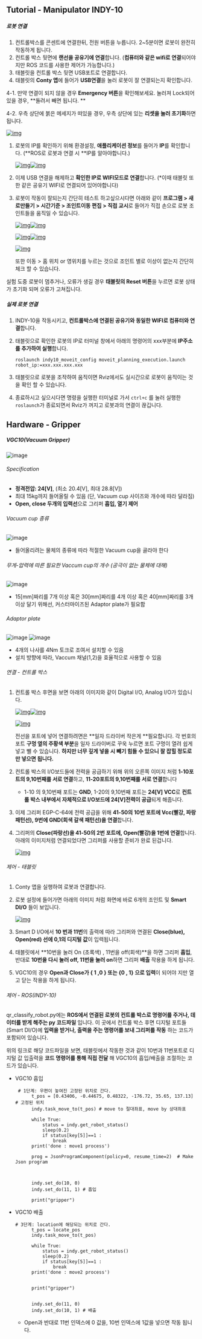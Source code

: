 ## Tutorial - Manipulator INDY-10

##### 로봇 연결

1. 컨트롤박스를 콘센트에 연결한뒤, 전원 버튼을 누릅니다. 2~5분이면 로봇이 완전히 작동하게 됩니다.
2. 컨트롤 박스 뒷면에 **랜선을 공유기에 연결**합니다. (**컴퓨터와 같은 wifi로 연결**되어야지만 ROS 코드를 사용한 제어가 가능합니다.)
3. 태블릿을 컨트롤 박스 뒷면 USB포트로 연결합니다.
4. 태블릿의 **Conty 앱**에 들어가 **USB연결**을 눌러 로봇이 잘 연결되는지 확인합니다.

4-1. 만약 연결이 되지 않을 경우 **Emergency 버튼**을 확인해보세요. 눌러져 Lock되어 있을 경우, **돌려서 빼면 됩니다. **

4-2. 우측 상단에 붉은 메세지가 떠있을 경우, 우측 상단에 있는 **리셋을 눌러 초기화**하면 됩니다.

[![img](https://github.com/chaochao77/ROS_neuromeka_tutorial/raw/main/image/11.jpg)](https://github.com/chaochao77/ROS_neuromeka_tutorial/blob/main/image/11.jpg)

1. 로봇의 IP를 확인하기 위해 환경설정, **애플리케이션 정보**를 들어가 **IP**를 확인합니다. (**ROS로 로봇과 연결 시 **IP를 알아야합니다.)

   [![img](https://github.com/chaochao77/ROS_neuromeka_tutorial/raw/main/image/12.jpg)](https://github.com/chaochao77/ROS_neuromeka_tutorial/blob/main/image/12.jpg)[![img](https://github.com/chaochao77/ROS_neuromeka_tutorial/raw/main/image/13.jpg)](https://github.com/chaochao77/ROS_neuromeka_tutorial/blob/main/image/13.jpg)

2. 이제 USB 연결을 해제하고 **확인한 IP로 WIFI모드로 연결**합니다. (*이때 태블릿 또한 같은 공유기 WIFI로 연결되어 있어야합니다)

3. 로봇이 작동이 잘되는지 간단히 테스트 하고싶으시다면 아래와 같이 **프로그램 > 새로만들기 > 시간기준 > 조인트이동 편집 > 직접 교시**로 들어가 직접 손으로 로봇 조인트들을 움직일 수 있습니다.

   [![img](https://github.com/chaochao77/ROS_neuromeka_tutorial/raw/main/image/17.jpg)](https://github.com/chaochao77/ROS_neuromeka_tutorial/blob/main/image/17.jpg)[![img](https://github.com/chaochao77/ROS_neuromeka_tutorial/raw/main/image/14.jpg)](https://github.com/chaochao77/ROS_neuromeka_tutorial/blob/main/image/14.jpg)

   [![img](https://github.com/chaochao77/ROS_neuromeka_tutorial/raw/main/image/15.jpg)](https://github.com/chaochao77/ROS_neuromeka_tutorial/blob/main/image/15.jpg)[![img](https://github.com/chaochao77/ROS_neuromeka_tutorial/raw/main/image/19.jpg)](https://github.com/chaochao77/ROS_neuromeka_tutorial/blob/main/image/19.jpg)

   [![img](https://github.com/chaochao77/ROS_neuromeka_tutorial/raw/main/image/16.jpg)](https://github.com/chaochao77/ROS_neuromeka_tutorial/raw/main/image/16.jpg)

   또한 이동 > 홈 위치 or 영위치를 누르는 것으로 조인트 별로 이상이 없는지 간단히 체크 할 수 있습니다.

실험 도중 로봇이 멈추거나, 오류가 생길 경우 **태블릿의 Reset 버튼**을 누르면 로봇 상태가 초기화 되며 오류가 고쳐집니다.



##### 실제 로봇 연결

1. INDY-10을 작동시키고, **컨트롤박스에 연결된 공유기와 동일한 WIFI로 컴퓨터와 연결**합니다.

2. 태블릿으로 확인한 로봇의 IP로 터미널 창에서 아래의 명령어의 xxx부분에 **IP주소를 추가하여 실행**합니다.

   `roslaunch indy10_moveit_config moveit_planning_execution.launch robot_ip:=xxx.xxx.xxx.xxx`

3. 태블릿으로 로봇을 조작하여 움직이면 Rviz에서도 실시간으로 로봇이 움직이는 것을 확인 할 수 있습니다.

4. 종료하시고 싶으시다면 명령을 실행한 터미널로 가서 `ctrl+c` 를 눌러 실행한 `roslaunch`가 종료되면서 Rviz가 꺼지고 로봇과의 연결이 끊깁니다.



## Hardware - Gripper

##### VGC10(Vacuum Gripper)

![image](https://user-images.githubusercontent.com/84519300/174002441-122a5212-4a7f-4212-b197-89e084c95485.png)

###### Specification

- **정격전압: 24[V]**, (최소 20.4[V], 최대 28.8[V])
- 최대 15kg까지 들어올릴 수 있음 (단, Vacuum cup 사이즈와 개수에 따라 달라짐)
- **Open, close 두개의 입력선**으로 그리퍼 **흡입, 열기 제어**

###### Vacuum cup 종류
![image](https://user-images.githubusercontent.com/84519300/174008469-91b4f07d-c9dd-488d-840e-5396cdafa0d6.png)
* 들어올리려는 물체의 종류에 따라 적절한 Vacuum cup을 골라야 한다

###### 무게-압력에 따른 필요한 Vaccum cup의 개수 (공극이 없는 물체에 대해)
![image](https://user-images.githubusercontent.com/84519300/174006996-e7b22f54-c3af-4073-a402-abb98f4ef78f.png)
* 15[mm]짜리를 7개 이상 혹은 30[mm]짜리를 4개 이상 혹은 40[mm]짜리를 3개 이상 달기 위해선, 커스터마이즈된 Adaptor plate가 필요함 

###### Adaptor plate
![image](https://user-images.githubusercontent.com/84519300/174009286-800c5017-5b4b-4d7d-8219-55b40b0d66b8.png)
![image](https://user-images.githubusercontent.com/84519300/174009791-7168c35e-52e5-44cd-ac07-6cb35b8eb3a1.png)

- 4개의 나사를 4Nm 토크로 조여서 설치할 수 있음
- 설치 방향에 따라, Vaccum 채널(1,2)을 효율적으로 사용할 수 있음


###### 연결 - 컨트롤 박스

1. 컨트롤 박스 후면을 보면 아래의 이미지와 같이 Digital I/O, Analog I/O가 있습니다.

   [![img](https://github.com/chaochao77/ROS_neuromeka_tutorial/raw/main/image/112.jpg)](https://github.com/chaochao77/ROS_neuromeka_tutorial/blob/main/image/112.jpg)[![img](https://github.com/chaochao77/ROS_neuromeka_tutorial/raw/main/image/111.jpg)](https://github.com/chaochao77/ROS_neuromeka_tutorial/blob/main/image/111.jpg)

   [![img](https://github.com/chaochao77/ROS_neuromeka_tutorial/raw/main/image/114.jpg)](https://github.com/chaochao77/ROS_neuromeka_tutorial/raw/main/image/114.jpg)

   전선을 포트에 넣어 연결하려면은 **일자 드라이버 작은게 **필요합니다. 각 번호의 포트 **구멍 옆의 주황색 부분**을 일자 드라이버로 꾸욱 누르면 포트 구멍이 열려 쉽게 넣고 뺄 수 있습니다. **하지만 너무 깊게 넣을 시 빼기 힘들 수 있으니 잘 잡힐 정도로만 넣으면 됩니다.**

2. 컨트롤 박스의 I/O보드들에 전력을 공급하기 위해 위의 오른쪽 이미지 처럼 **1-10포트의 9,10번째를 서로 연결**하고, **11-20포트의 9,10번째를 서로 연결**합니다

   - 1-10 의 9,10번째 포트는 **GND**, 1-20의 9,10번째 포트는 **24[V] VCC**로 **컨트롤 박스 내부에서 자체적으로 I/O보드에 24[V]전력이 공급**되게 해줍니다.

3. 이제 그리퍼 EGP-C-64에 전력 공급을 위해 **41-50의 10번 포트에 Vcc(빨강, 파랑 패턴선), 9번에 GND(회색 갈색 패턴선)을 연결**합니다.

4. 그리퍼의 **Close(파랑선)을 41-50의 2번 포트에, Open(빨강)을 1번에 연결**합니다. 아래의 이미지처럼 연결되었다면 그리퍼를 사용할 준비가 완료 된겁니다.

   [![img](https://github.com/chaochao77/ROS_neuromeka_tutorial/raw/main/image/113.jpg)](https://github.com/chaochao77/ROS_neuromeka_tutorial/raw/main/image/113.jpg)

###### 제어 - 태블릿

1. Conty 앱을 실행하여 로봇과 연결합니다.

2. 로봇 설정에 들어가면 아래의 이미지 처럼 화면에 바로 6개의 조인트 및 **Smart DI/O** 들이 보입니다.

   [![img](https://github.com/chaochao77/ROS_neuromeka_tutorial/raw/main/image/141.jpg)](https://github.com/chaochao77/ROS_neuromeka_tutorial/raw/main/image/141.jpg)

3. Smart D I/O에서 **10 번과 11번**의 출력에 따라 그리퍼와 연결된 **Close(blue), Open(red) 선에 0,1의 디지털 값**이 입력됩니다.

4. 태블릿에서 **10번을 눌러 On (초록색) , 11번을 off(회색)**을 하면 그리퍼 **흡입**, 반대로 **10번을 다시 눌러 off, 11번을 눌러 on**하면 그리퍼 **배출** 작용을 하게 됩니다.

5. VGC10의 경우 **Open과 Close가 { 1 ,0 } 또는 {0 , 1} 으로 입력**이 되어야 지만 열고 닫는 작용을 하게 됩니다.

###### 제어 - ROS(INDY-10)

qr_classify_robot.py에는 **ROS에서 연결된 로봇의 컨트롤 박스로 명령어를 주거나, 데이터를 받게 해주는 py 코드파일** 입니다. 이 곳에서 컨트롤 박스 후면 디지털 포트들(Smart DI/O)에 **입력을 받거나, 출력을 주는 명령어를 보내 그리퍼를 작동** 하는 코드가 포함되어 있습니다.


위의 링크로 해당 코드파일을 보면, 태블릿에서 작동한 것과 같이 10번과 11번포트로 디지털 값 입출력을 **코드 명령어를 통해 직접 전달** 해 VGC10의 흡입/배출을 조절하는 코드가 있습니다.

- VGC10 흡입

  ```
   # 1단계: 우편이 놓여진 고정된 위치로 간다.
        t_pos = [0.43406, -0.44675, 0.48322, -176.72, 35.65, 137.13]             # 고정된 위치
        indy.task_move_to(t_pos) # move to 절대좌표, move by 상대좌표

        while True:
            status = indy.get_robot_status()
            sleep(0.2)
            if status[key[5]]==1 :
                break
        print('done : move1 process')
        
        prog = JsonProgramComponent(policy=0, resume_time=2)  # Make Json program
        
        
      
        indy.set_do(10, 0)
        indy.set_do(11, 1) # 흡입
       
        print("gripper")
  ```



- VGC10 배출

  ```
  # 3단계: location에 해당되는 위치로 간다.
        t_pos = locate_pos
        indy.task_move_to(t_pos)

        while True:
            status = indy.get_robot_status()
            sleep(0.2)
            if status[key[5]]==1 :
                break
        print('done : move2 process')        

    
        print("gripper")   
      
        
        indy.set_do(11, 0)
        indy.set_do(10, 1) # 배출
  ```

  - Open과 반대로 11번 인덱스에 0 값을, 10번 인덱스에 1값을 넣으면 작동 됩니다.


